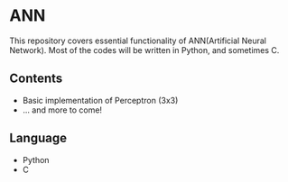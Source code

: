 # ANN

This repository covers essential functionality of ANN(Artificial Neural Network). 
Most of the codes will be written in Python, and sometimes C.

## Contents

- Basic implementation of Perceptron (3x3)
- ... and more to come!

## Language
- Python
- C
